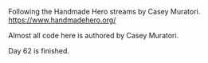 Following the Handmade Hero streams by Casey Muratori. https://www.handmadehero.org/

Almost all code here is authored by Casey Muratori.

Day 62 is finished.
